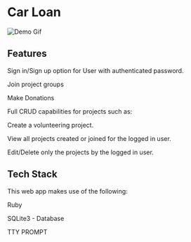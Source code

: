 # Car Loan

![Demo Gif](https://github.com/Dlowery2120/car-loan/blob/main/ezgif.com-gif-maker%20(1).gif?raw=true)

## Features
Sign in/Sign up option for User with authenticated password.

Join project groups

Make Donations

Full CRUD capabilities for projects such as:

Create a volunteering project.

View all projects created or joined for the logged in user.

Edit/Delete only the projects by the logged in user.

## Tech Stack
This web app makes use of the following:

Ruby 

SQLite3 - Database

TTY PROMPT
